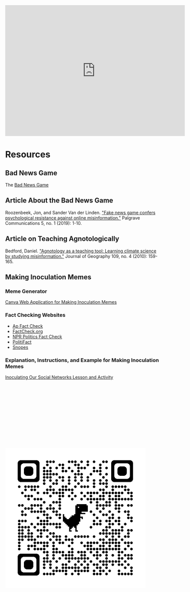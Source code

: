 <center><iframe src="https://slides.com/milescoleman/rhetoric-ethics-and-public-vaccine-science/embed" width="576" height="420" title="On Effective Communication and Vaccine Hesitancy" scrolling="no" frameborder="0" webkitallowfullscreen mozallowfullscreen allowfullscreen></iframe></center>

# Resources
## Bad News Game
The [Bad News Game](https://pages.github.com/](https://www.getbadnews.com/en))

## Article About the Bad News Game
Roozenbeek, Jon, and Sander Van der Linden. ["Fake news game confers psychological resistance against online misinformation."](https://www.nature.com/articles/s41599-019-0279-9) Palgrave Communications 5, no. 1 (2019): 1-10.

## Article on Teaching Agnotologically
Bedford, Daniel. ["Agnotology as a teaching tool: Learning climate science by studying misinformation."](https://www.tandfonline.com/doi/abs/10.1080/00221341.2010.498121) Journal of Geography 109, no. 4 (2010): 159-165.

## Making Inoculation Memes
### Meme Generator
[Canva Web Application for Making Inoculation Memes](https://www.canva.com/create/memes/)

### Fact Checking Websites
* [Ap Fact Check](https://apnews.com/hub/ap-fact-check)
* [FactCheck.org](https://www.factcheck.org/)
* [NPR Politics Fact Check](https://www.npr.org/sections/politics-fact-check)
* [PolitiFact](https://www.politifact.com/)
* [Snopes](https://www.snopes.com/)

### Explanation, Instructions, and Example for Making Inoculation Memes
[Inoculating Our Social Networks Lesson and Activity](https://github.com/milesccoleman/misinformationlesson/blob/b539e52ef9e75eb756adb60bcdd3346884fa27cd/Inoculating%20our%20Own%20Social%20Networks%20Against%20Misinformation.pdf)

<br><br><br><br><br><br><br><br><br><br><br><br>
![QR code for misinformation lesson.](https://github.com/milesccoleman/misinformationlesson/blob/589e89232c821b1f4dec2120b737e4fc59158b70/qrcode_www.milesccoleman.com.png)
<br><br><br><br><br><br><br><br><br><br><br><br><br><br>
